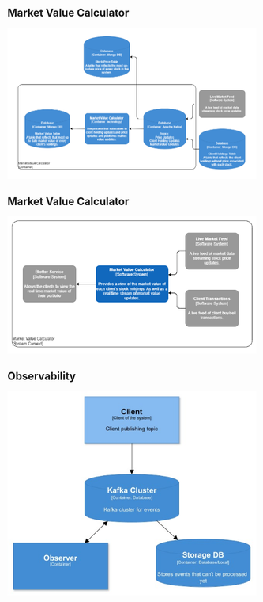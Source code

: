 ## Market Value Calculator

![Market Value Calculator](https://github.com/S24-Capstone-Distributed/General-4020/blob/main/Distributed%20Trade%20Service/group-t3/assets/c4/market-value-calc.png)

## Market Value Calculator

![Market Value Calculator](https://github.com/S24-Capstone-Distributed/General-4020/blob/main/Distributed%20Trade%20Service/group-t3/assets/c4/market-value-calc-2.png?raw=true)

## Observability

![Observability](https://github.com/S24-Capstone-Distributed/General-4020/blob/main/Distributed%20Trade%20Service/group-t3/assets/c4/observ.jpeg?raw=true)
